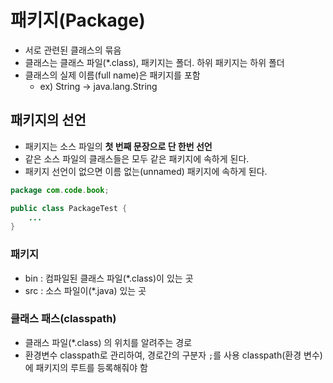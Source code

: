 # 패키지(Package)

- 서로 관련된 클래스의 묶음
- 클래스는 클래스 파일(*.class), 패키지는 폴더. 하위 패키지는 하위 폴더
- 클래스의 실제 이름(full name)은 패키지를 포함
    - ex) String → java.lang.String

## 패키지의 선언

- 패키지는 소스 파일의 **첫 번째 문장으로 단 한번 선언**
- 같은 소스 파일의 클래스들은 모두 같은 패키지에 속하게 된다.
- 패키지 선언이 없으면 이름 없는(unnamed) 패키지에 속하게 된다.

```java
package com.code.book;

public class PackageTest {
	...
}
```

### 패키지

- bin : 컴파일된 클래스 파일(*.class)이 있는 곳
- src : 소스 파일이(*.java) 있는 곳

### 클래스 패스(classpath)

- 클래스 파일(*.class) 의 위치를 알려주는 경로
- 환경변수  classpath로 관리하여, 경로간의 구분자 `;`를 사용
classpath(환경 변수)에 패키지의 루트를 등록해줘야 함
